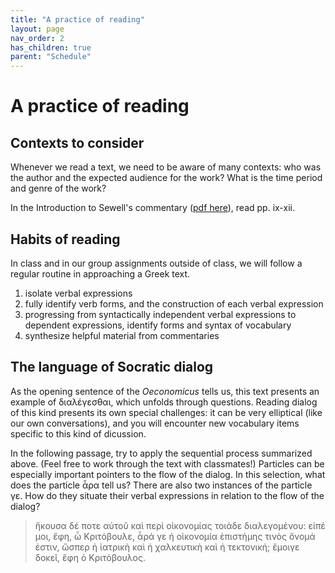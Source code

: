 ```yaml
---
title: "A practice of reading"
layout: page
nav_order: 2
has_children: true
parent: "Schedule"
---
```




# A practice of reading

## Contexts to consider

Whenever we read a text, we need to be aware of many contexts: who was the author and the expected audience for the work? What is the time period and genre of the work?

In the Introduction to Sewell's commentary ([pdf here](https://neelsmith.github.io/greek213/Oeconomicus-Sewell.pdf)), read pp. ix-xii. 

## Habits of reading

In class and in our group assignments outside of class, we will follow a regular routine in approaching a Greek text.

1. isolate verbal expressions
1. fully identify verb forms, and the construction of each verbal expression
1. progressing from syntactically independent verbal expressions to dependent expressions, identify forms and syntax of vocabulary
1. synthesize helpful material from commentaries


## The language of Socratic dialog

As the opening sentence of the *Oeconomicus* tells us, this text presents an example of διαλέγεσθαι, which unfolds through questions.  Reading dialog of this kind presents its own special challenges: it can be very elliptical (like our own conversations), and you will encounter new vocabulary items specific to this kind of dicussion.

In the following passage, try to apply the sequential process summarized above.  (Feel free to work through the text with classmates!) Particles can be especially important pointers to the flow of the dialog.  In this selection, what does the particle ἆρα tell us?  There are also two instances of the particle γε. How do they situate their verbal expressions in relation to the flow of the dialog?


> ἤκουσα δέ ποτε αὐτοῦ καὶ περὶ οἰκονομίας τοιάδε διαλεγομένου: εἰπέ μοι, ἔφη, ὦ Κριτόβουλε, ἆρά γε ἡ οἰκονομία ἐπιστήμης τινὸς ὄνομά ἐστιν, ὥσπερ ἡ ἰατρικὴ καὶ ἡ χαλκευτικὴ καὶ ἡ τεκτονική; ἔμοιγε δοκεῖ, ἔφη ὁ Κριτόβουλος.